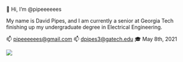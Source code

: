 👋 Hi, I’m @pipeeeeees

My name is David Pipes, and I am currently a senior at Georgia Tech finishing up my undergraduate degree in Electrical Engineering. 

📫 pipeeeeees@gmail.com
📫 dpipes3@gatech.edu
🎓 May 8th, 2021

<img align="center" src="https://github-readme-stats.vercel.app/api/<top-langs>/?username=<pipeeeeees>&theme=<THEME_NAME>" />

